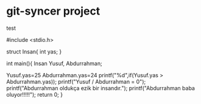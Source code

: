 # git-syncer project
test

#include <stdio.h>

struct Insan{
int yas;
}

int main(){
Insan Yusuf, Abdurrahman;

Yusuf.yas=25
Abdurrahman.yas=24
printf("%d",if(Yusuf.yas > Abdurrahman.yas));
printf("Yusuf / Abdurrahman = 0");
printf("Abdurrahman oldukça ezik bir insandır.");
printf("Abdurrahman baba oluyor!!!!!");
return 0;
}


